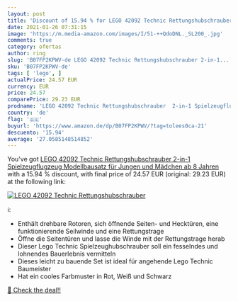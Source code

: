 ```yaml
---
layout: post
title: 'Discount of 15.94 % for LEGO 42092 Technic Rettungshubschrauber '
date: 2021-01-26 07:31:15
image: 'https://m.media-amazon.com/images/I/51-++QdoDNL._SL200_.jpg'
comments: true
category: ofertas
author: ring
slug: 'B07FP2KPWV-de LEGO 42092 Technic Rettungshubschrauber 2-in-1...'
sku: 'B07FP2KPWV-de'
tags: [ 'lego', ]
actualPrice: 24.57 EUR
currency: EUR
price: 24.57
comparePrice: 29.23 EUR
prodname: 'LEGO 42092 Technic Rettungshubschrauber  2-in-1 Spielzeugflugzeug  Modellbausatz für Jungen und Mädchen ab 8 Jahren'
country: 'de'
flag: '🇩🇪'
buyurl: 'https://www.amazon.de/dp/B07FP2KPWV/?tag=tolees0ca-21'
descuento: '15.94'
average: '27.0585148514852'
---
```


You've got [LEGO 42092 Technic Rettungshubschrauber  2-in-1 Spielzeugflugzeug  Modellbausatz für Jungen und Mädchen ab 8 Jahren](https://www.amazon.de/dp/B07FP2KPWV/?tag=tolees0ca-21) with a  15.94 % discount, with final price of 24.57 EUR (original: 29.23 EUR) at the following link:

[![LEGO 42092 Technic Rettungshubschrauber ](https://m.media-amazon.com/images/I/51-++QdoDNL._SL200_.jpg)](https://www.amazon.de/dp/B07FP2KPWV/?tag=tolees0ca-21)

ℹ️:

- Enthält drehbare Rotoren, sich öffnende Seiten- und Hecktüren, eine funktionierende Seilwinde und eine Rettungstrage
- Öffne die Seitentüren und lasse die Winde mit der Rettungstrage herab
- Dieser Lego Technic Spielzeughubschrauber soll ein fesselndes und lohnendes Bauerlebnis vermitteln
- Dieses leicht zu bauende Set ist ideal für angehende Lego Technic Baumeister
- Hat ein cooles Farbmuster in Rot, Weiß und Schwarz

[🛒 Check the deal!!](https://www.amazon.de/dp/B07FP2KPWV/?tag=tolees0ca-21)
